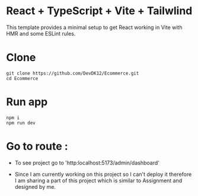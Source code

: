 # React + TypeScript + Vite + Tailwlind

This template provides a minimal setup to get React working in Vite with HMR and some ESLint rules.




# Clone 
```nodejs
git clone https://github.com/DevDK12/Ecommerce.git
cd Ecommerce
```

# Run app 
```nodejs 
npm i
npm run dev
```


# Go to route : 
- To see project go to
'http:localhost:5173/admin/dashboard' 

- Since I am currently working on this project so I can't deploy it therefore I am sharing a part of this project which is similar to Assignment and designed by me.

